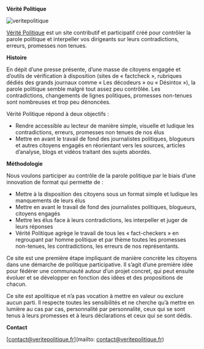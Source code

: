 <!--

---
title: Vérité politique
description: Vérité Politique est un site contributif et participatif créé pour contrôler la parole politique et interpeller vos dirigeants sur leurs contradictions, erreurs, promesses non tenues.
image_url: https://github.com/multibao/contributions/blob/master/media/verite_politique.jpg?raw=true
---

-->

**Vérité Politique**


![veritepolitique](http://democratieouverte.org/media/default/0001/01/2365a2240dd934872c62f833deaea00164a4b541.png)


[Vérité Politique](http://www.veritepolitique.fr) est un site contributif et participatif créé pour contrôler la parole politique et interpeller vos dirigeants sur leurs contradictions, erreurs, promesses non tenues.

**Histoire**

En dépit d’une presse présente, d’une masse de citoyens engagée et d’outils de vérification à disposition (sites de « factcheck », rubriques dédiés des grands journaux comme « Les décodeurs » ou « Désintox »), la parole politique semble malgré tout assez peu contrôlée. Les contradictions, changements de lignes politiques, promesses non-tenues sont nombreuses et trop peu dénoncées.

Vérité Politique répond à deux objectifs :
- Rendre accessible au lecteur de manière simple, visuelle et ludique les contradictions, erreurs, promesses non tenues de nos élus
- Mettre en avant le travail de fond des journalistes politiques, blogueurs et autres citoyens engagés en réorientant vers les sources, articles d’analyse, blogs et vidéos traitant des sujets abordés.

**Méthodologie**

Nous voulons participer au contrôle de la parole politique par le biais d’une innovation de format qui permette de :
- Mettre à la disposition des citoyens sous un format simple et ludique les manquements de leurs élus
- Mettre en avant le travail de fond des journalistes politiques, blogueurs, citoyens engagés
- Mettre les élus face à leurs contradictions, les interpeller et juger de leurs réponses
- Vérité Politique agrège le travail de tous les « fact-checkers » en regroupant par homme politique et par thème toutes les promesses non-tenues, les contradictions, les erreurs de nos représentants.

Ce site est une première étape impliquant de manière concrète les citoyens dans une démarche de politique participative. Il s’agit d’une première idée pour fédérer une communauté autour d’un projet concret, qui peut ensuite évoluer et se développer en fonction des idées et des propositions de chacun.

Ce site est apolitique et n’a pas vocation à mettre en valeur ou exclure aucun parti. Il respecte toutes les sensibilités et ne cherche qu’à mettre en lumière au cas par cas, personnalité par personnalité, ceux qui se sont tenus à leurs promesses et à leurs déclarations et ceux qui se sont dédis.

**Contact**

[contact@veritepolitique.fr](mailto: contact@veritepolitique.fr)
